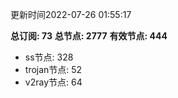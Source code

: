 更新时间2022-07-26 01:55:17

**总订阅: 73**
**总节点: 2777**
**有效节点: 444**
- ss节点: 328
- trojan节点: 52
- v2ray节点: 64
